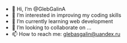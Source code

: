 - 👋 Hi, I’m @GlebGalinA
- 👀 I’m interested in improving my coding skills
- 🌱 I’m currently learning web development
- 💞️ I’m looking to collaborate on ...
- 📫 How to reach me: glebasgalin@uandex.ru

<!---
GlebGalinA/GlebGalinA is a ✨ special ✨ repository because its `README.md` (this file) appears on your GitHub profile.
You can click the Preview link to take a look at your changes.
--->
